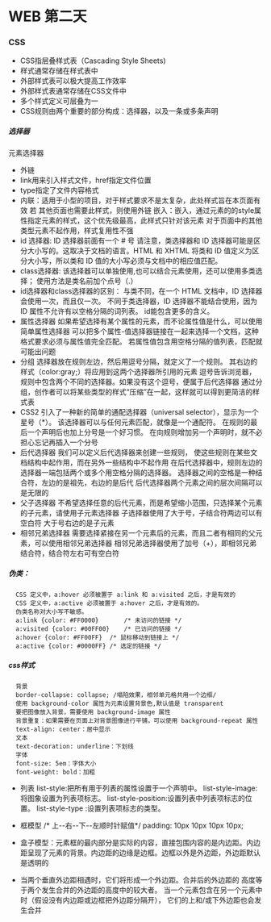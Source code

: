 # WEB 第二天
### CSS
- CSS指层叠样式表（Cascading Style Sheets)
- 样式通常存储在样式表中
- 外部样式表可以极大提高工作效率
- 外部样式表通常存储在CSS文件中
- 多个样式定义可层叠为一
- CSS规则由两个重要的部分构成：选择器，以及一条或多条声明
##### 选择器
元素选择器
- 外链
- link用来引入样式文件，href指定文件位置
- type指定了文件内容格式
- 内联：适用于小型的项目，对于样式要求不是太复杂，此处样式旨在本页面有效 若 其他页面也需要此样式，则使用外链
嵌入：嵌入，通过元素的的style属性指定元素的样式，这个优先级最高，此样式只针对该元素 对于页面中的其他类型元素不起作用，样式复用性不强
- id 选择器:
ID 选择器前面有一个 # 号
请注意，类选择器和 ID 选择器可能是区分大小写的。这取决于文档的语言。HTML 和 XHTML 将类和 ID 值定义为区分大小写，所以类和 ID 值的大小写必须与文档中的相应值匹配。
- class选择器:
该选择器可以单独使用,也可以结合元素使用，还可以使用多类选择； 使用方法是类名前加个点号（.）
- id选择器和class选择器的区别：
与类不同，在一个 HTML 文档中，ID 选择器会使用一次，而且仅一次。
不同于类选择器，ID 选择器不能结合使用，因为 ID 属性不允许有以空格分隔的词列表。
id能包含更多的含义。
- 属性选择器
如果希望选择有某个属性的元素，而不论属性值是什么，可以使用简单属性选择器
可以把多个属性-值选择器链接在一起来选择一个文档，这种格式要求必须与属性值完全匹配。 若属性值包含用空格分隔的值列表，匹配就可能出问题
- 分组
选择器放在规则左边，然后用逗号分隔，就定义了一个规则。 其右边的样式（color:gray;）将应用到这两个选择器所引用的元素
逗号告诉浏览器，规则中包含两个不同的选择器。如果没有这个逗号，便属于后代选择器
通过分组，创作者可以将某些类型的样式“压缩”在一起，这样就可以得到更简洁的样式表
- CSS2 引入了一种新的简单的通配选择器（universal selector），显示为一个星号（*）。 该选择器可以与任何元素匹配，就像是一个通配符。
在规则的最后一个声明后也加上分号是一个好习惯。 在向规则增加另一个声明时，就不必担心忘记再插入一个分号
- 后代选择器
我们可以定义后代选择器来创建一些规则， 使这些规则在某些文档结构中起作用，而在另外一些结构中不起作用
在后代选择器中，规则左边的选择器一端包括两个或多个用空格分隔的选择器。 选择器之间的空格是一种结合符，左边的是祖先，右边的是后代
后代选择器两个元素之间的层次间隔可以是无限的
- 父子选择器
不希望选择任意的后代元素，而是希望缩小范围，只选择某个元素的子元素，请使用子元素选择器
子选择器使用了大于号，子结合符两边可以有空白符
大于号右边的是子元素
- 相邻兄弟选择器
需要选择紧接在另一个元素后的元素，而且二者有相同的父元素，可以使用相邻兄弟选择器
相邻兄弟选择器使用了加号（+），即相邻兄弟结合符，结合符左右可有空白符
##### 伪类：
      CSS 定义中，a:hover 必须被置于 a:link 和 a:visited 之后，才是有效的
      CSS 定义中，a:active 必须被置于 a:hover 之后，才是有效的。
      伪类名称对大小写不敏感。
      a:link {color: #FF0000}		/* 未访问的链接 */
      a:visited {color: #00FF00}	/* 已访问的链接 */
      a:hover {color: #FF00FF}	/* 鼠标移动到链接上 */
      a:active {color: #0000FF}	/* 选定的链接 */
##### css样式
      背景
      border-collapse: collapse; /塌陷效果，相邻单元格共用一个边框/
      使用 background-color 属性为元素设置背景色,默认值是 transparent
      要把图像放入背景，需要使用 background-image 属性
      背景重复：如果需要在页面上对背景图像进行平铺，可以使用 background-repeat 属性
      text-align: center：居中显示
      文本
      text-decoration: underline：下划线
      字体
      font-size: 5em：字体大小
      font-weight: bold：加粗
- 列表
list-style:把所有用于列表的属性设置于一个声明中。
list-style-image:将图象设置为列表项标志。
list-style-position:设置列表中列表项标志的位置。
list-style-type	:设置列表项标志的类型。
- 框模型
/* 上--右--下--左顺时针赋值*/ padding: 10px 10px 10px 10px;

- 盒子模型：元素框的最内部分是实际的内容，直接包围内容的是内边距。内边距呈现了元素的背景。内边距的边缘是边框。边框以外是外边距，外边距默认是透明的
- 当两个垂直外边距相遇时，它们将形成一个外边距。合并后的外边距的 高度等于两个发生合并的外边距的高度中的较大者。
当一个元素包含在另一个元素中时（假设没有内边距或边框把外边距分隔开）， 它们的上和/或下外边距也会发生合并

